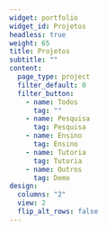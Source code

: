 ```yaml
---
widget: portfolio
widget_id: Projetos
headless: true
weight: 65
title: Projetos
subtitle: ""
content:
  page_type: project
  filter_default: 0
  filter_button:
    - name: Todos
      tag: ""
    - name: Pesquisa
      tag: Pesquisa
    - name: Ensino
      tag: Ensino
    - name: Tutoria
      tag: Tutoria
    - name: Outros
      tag: Demo
design:
  columns: "2"
  view: 2
  flip_alt_rows: false
---
```

